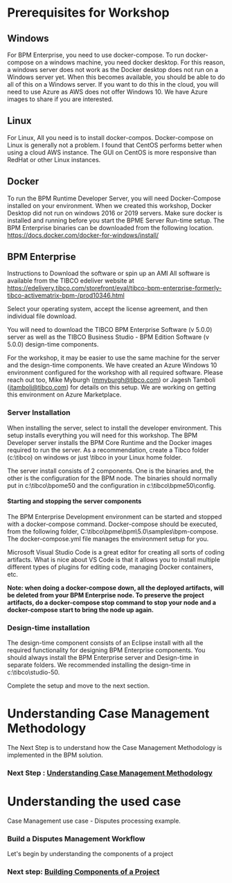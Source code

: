 # Prerequisites for Workshop

## Windows
For BPM Enterprise, you need to use docker-compose. To run docker-compose on a windows machine, you need docker desktop. For this reason, a windows server does not work as the Docker desktop does not run on a Windows server yet. When this becomes available, you should be able to do all of this on a Windows server. If you want to do this in the cloud, you will need to use Azure as AWS does not offer Windows 10. We have Azure images to share if you are interested.

## Linux
For Linux, All you need is to install docker-compos. Docker-compose on Linux is generally not a problem. I found that CentOS performs better when using a cloud AWS instance. The GUI on CentOS is more responsive than RedHat or other Linux instances. 


## Docker
To run the BPM Runtime Developer Server, you will need Docker-Compose installed on your environment. When we created this workshop, Docker Desktop did not run on windows 2016 or 2019 servers.
Make sure docker is installed and running before you start the BPME Server Run-time setup. The BPM Enterprise binaries can be downloaded from the following location. https://docs.docker.com/docker-for-windows/install/

## BPM Enterprise
Instructions to Download the software or spin up an AMI
All software is available from the TIBCO edeliver website at
https://edelivery.tibco.com/storefront/eval/tibco-bpm-enterprise-formerly-tibco-activematrix-bpm-/prod10346.html

Select your operating system, accept the license agreement, and then individual file download.

You will need to download the TIBCO BPM Enterprise Software (v 5.0.0) server as well as the TIBCO Business Studio - BPM Edition Software (v 5.0.0) design-time components.

For the workshop, it may be easier to use the same machine for the server and the design-time components. We have created an Azure Windows 10 environment configured for the workshop with all required software.  Please reach out too, Mike Myburgh (mmyburgh@tibco.com) or Jagesh Tamboli (jtamboli@tibco.com) for details on this setup. We are working on getting this environment on Azure Marketplace.

### Server Installation
When installing the server, select to install the developer environment. This setup installs everything you will need for this workshop. The BPM Developer server installs the BPM Core Runtime and the Docker images required to run the server. As a recommendation, create a Tibco folder (c:\tibco) on windows or just \tibco in your Linux home folder.

The server install consists of 2 components. One is the binaries and, the other is the configuration for the BPM node. The binaries should normally put in c:\tibco\bpome50 and the configuration in c:\tibco\bpme50\config.

#### Starting and stopping the server components
The BPM Enterprise Development environment can be started and stopped with a docker-compose command. Docker-compose should be executed, from the following folder,
C:\tibco\bpme\bpm\5.0\samples\bpm-compose. The docker-compose.yml file manages the environment setup for you.

Microsoft Visual Studio Code is a great editor for creating all sorts of coding artifacts. What is nice about VS Code is that it allows you to install multiple different types of plugins for editing code, managing Docker containers, etc.

**Note: when doing a docker-compose down, all the deployed artifacts, will be deleted from your BPM Enterprise node. To preserve the project artifacts, do a docker-compose stop command to stop your node and a docker-compose start to bring the node up again.**

### Design-time installation
The design-time component consists of an Eclipse install with all the required functionality for designing BPM Enterprise components. You should always install the BPM Enterprise server and Design-time in separate folders. We recommended installing the design-time in c:\tibco\studio-50. 

Complete the setup and move to the next section.

# Understanding Case Management Methodology
The Next Step is to understand how the Case Management Methodology is implemented in the BPM solution.
### Next Step : [Understanding Case Management Methodology](case_Management.md)

# Understanding the used case

Case Management use case - Disputes processing example.

### Build a Disputes Management Workflow

Let's begin by understanding the components of a project
### Next step: [Building Components of a Project](build_Project.md)
